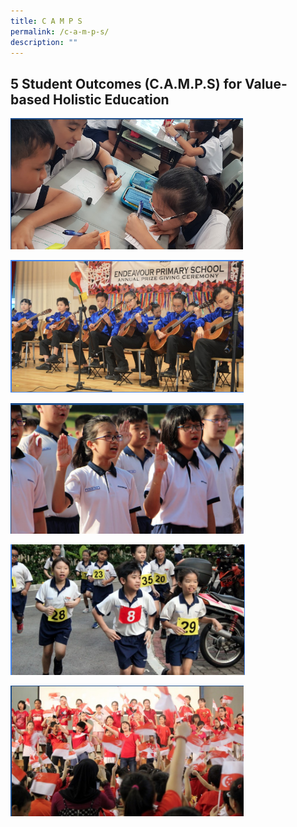 ```yaml
---
title: C A M P S
permalink: /c-a-m-p-s/
description: ""
---
```

5 Student Outcomes (C.A.M.P.S) for Value-based Holistic Education
-----------------------------------------------------------------

![](/images/camps_1.png)

![](/images/camps_2.png)

![](/images/camps_3.png)

![](/images/camps_4.png)

![](/images/camps_5.png)